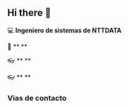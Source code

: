 ## Hi there 👋

:computer: **Ingeniero de sistemas de NTTDATA**

:pencil: ** **

:eyeglasses: ** **

:eyeglasses: ** **


### Vias de contacto
